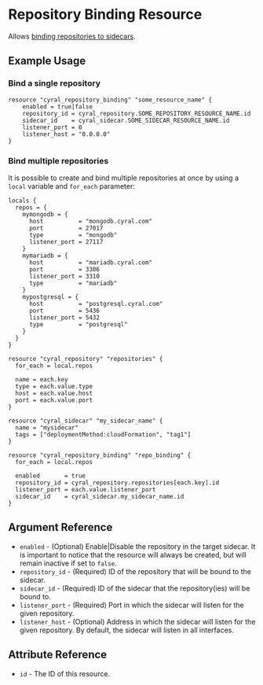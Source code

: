 # Repository Binding Resource

Allows [binding repositories to sidecars](https://cyral.com/docs/sidecars/sidecar-assign-repo).

## Example Usage

### Bind a single repository

```hcl
resource "cyral_repository_binding" "some_resource_name" {
    enabled = true|false
    repository_id = cyral_repository.SOME_REPOSITORY_RESOURCE_NAME.id
    sidecar_id    = cyral_sidecar.SOME_SIDECAR_RESOURCE_NAME.id
    listener_port = 0
    listener_host = "0.0.0.0"
}
```

### Bind multiple repositories

It is possible to create and bind multiple repositories at once by using a `local` variable and `for_each` parameter:

```hcl
locals {
  repos = {
    mymongodb = {
      host          = "mongodb.cyral.com"
      port          = 27017
      type          = "mongodb"
      listener_port = 27117
    }
    mymariadb = {
      host          = "mariadb.cyral.com"
      port          = 3306
      listener_port = 3310
      type          = "mariadb"
    }
    mypostgresql = {
      host          = "postgresql.cyral.com"
      port          = 5436
      listener_port = 5432
      type          = "postgresql"
    }
  }
}

resource "cyral_repository" "repositories" {
  for_each = local.repos

  name = each.key
  type = each.value.type
  host = each.value.host
  port = each.value.port
}

resource "cyral_sidecar" "my_sidecar_name" {
  name = "mysidecar"
  tags = ["deploymentMethod:cloudFormation", "tag1"]
}

resource "cyral_repository_binding" "repo_binding" {
  for_each = local.repos

  enabled       = true
  repository_id = cyral_repository.repositories[each.key].id
  listener_port = each.value.listener_port
  sidecar_id    = cyral_sidecar.my_sidecar_name.id
}
```

## Argument Reference

- `enabled` - (Optional) Enable|Disable the repository in the target sidecar. It is important to notice that the resource will always be created, but will remain inactive if set to `false`.
- `repository_id` - (Required) ID of the repository that will be bound to the sidecar.
- `sidecar_id` - (Required) ID of the sidecar that the repository(ies) will be bound to.
- `listener_port` - (Required) Port in which the sidecar will listen for the given repository.
- `listener_host` - (Optional) Address in which the sidecar will listen for the given repository. By default, the sidecar will listen in all interfaces.

## Attribute Reference

- `id` - The ID of this resource.
